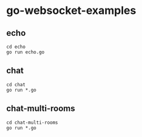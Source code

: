 # go-websocket-examples

## echo

```shell
cd echo
go run echo.go
```

## chat

```shell
cd chat
go run *.go
```

## chat-multi-rooms

```shell
cd chat-multi-rooms
go run *.go
```
